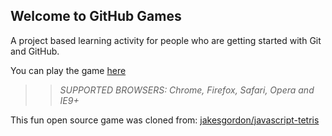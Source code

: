 ## Welcome to GitHub Games

A project based learning activity for people who are getting started with Git and GitHub.

You can play the game [here](https://umarqshi.github.io/github-games/)

>> _*SUPPORTED BROWSERS*: Chrome, Firefox, Safari, Opera and IE9+_

This fun open source game was cloned from: [jakesgordon/javascript-tetris](https://github.com/jakesgordon/javascript-tetris)
